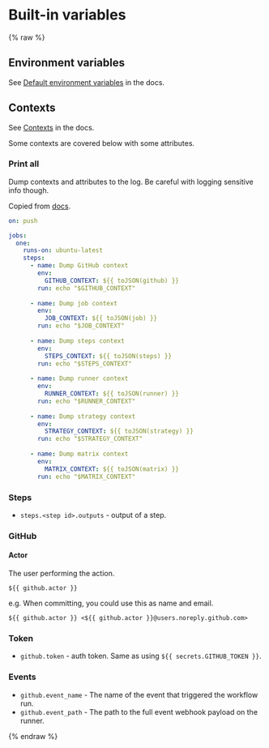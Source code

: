 # Built-in variables


{% raw %}

## Environment variables

See [Default environment variables][] in the docs.

[Default environment variables]: https://docs.github.com/en/actions/learn-github-actions/environment-variables#default-environment-variables


## Contexts

See [Contexts][] in the docs.

[Contexts]: https://docs.github.com/en/actions/learn-github-actions/contexts

Some contexts are covered below with some attributes.

### Print all

Dump contexts and attributes to the log. Be careful with logging sensitive info though.

Copied from [docs](https://docs.github.com/en/actions/learn-github-actions/contexts#example-printing-context-information-to-the-log-file).

```yaml
on: push

jobs:
  one:
    runs-on: ubuntu-latest
    steps:
      - name: Dump GitHub context
        env:
          GITHUB_CONTEXT: ${{ toJSON(github) }}
        run: echo "$GITHUB_CONTEXT"
        
      - name: Dump job context
        env:
          JOB_CONTEXT: ${{ toJSON(job) }}
        run: echo "$JOB_CONTEXT"
        
      - name: Dump steps context
        env:
          STEPS_CONTEXT: ${{ toJSON(steps) }}
        run: echo "$STEPS_CONTEXT"
        
      - name: Dump runner context
        env:
          RUNNER_CONTEXT: ${{ toJSON(runner) }}
        run: echo "$RUNNER_CONTEXT"
        
      - name: Dump strategy context
        env:
          STRATEGY_CONTEXT: ${{ toJSON(strategy) }}
        run: echo "$STRATEGY_CONTEXT"
        
      - name: Dump matrix context
        env:
          MATRIX_CONTEXT: ${{ toJSON(matrix) }}
        run: echo "$MATRIX_CONTEXT"
```

### Steps

- `steps.<step id>.outputs` - output of a step.

### GitHub

#### Actor

The user performing the action.

```liquid
${{ github.actor }}
```

e.g. When committing, you could use this as name and email.

```liquid
${{ github.actor }} <${{ github.actor }}@users.noreply.github.com>
```

### Token

- `github.token` - auth token. Same as using `${{ secrets.GITHUB_TOKEN }}`.

### Events

- `github.event_name` -	The name of the event that triggered the workflow run.
- `github.event_path` - The path to the full event webhook payload on the runner.


{% endraw %}
